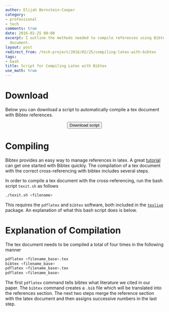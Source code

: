 ```yaml
---
author: Elijah Bernstein-Cooper
category:
- professional
- tech
comments: true
date: 2016-02-25 00:00
excerpt: I outline the methods needed to compile references using Bibtex in a Latex
  document.
layout: post
redirect_from: /tech-project/2016/02/25/compiling-latex-with-bibtex
tags:
- bash
title: Script for Compiling Latex with Bibtex
use_math: true
---
```


# Download

Below you can download a script to automatically compile a tex document with
Bibtex references.

<div align="center">
  <a href="/files/tech/texit.sh">
    <button type="button" class="btn btn-default">
      Download script
    </button>
  </a>
</div>

# Compiling

Bibtex provides an easy way to manage references in latex. A great
[tutorial](http://www.latex-tutorial.com/tutorials/beginners/lesson-7/) can get
one started with Bibtex quickly. The compilation of a tex document with the
correct cross-referencing with bibtex includes several steps.

In order to compile a tex document with the cross-referencing, run the bash
script ``texit.sh`` as follows

~~~ bash
./texit.sh <filename>
~~~

This requires the `pdflatex` and `bibtex` software, both included in the
[`texlive`](http://www.tug.org/texlive/) package. An explanation of what this
bash script does is below.

# Explanation of Compilation

The tex document needs to be compiled a total of four times in the following
manner

~~~ bash
pdflatex <filename_base>.tex
bibtex <filename_base>
pdflatex <filename_base>.tex
pdflatex <filename_base>
~~~

The first ``pdflatex`` command tells bibtex what literature we cited in our paper. The ``bibtex`` command creates a ``.bib`` file which will be translated into the references section. The next two steps merge the reference section with the latex document and then assigns successive numbers in the last step.